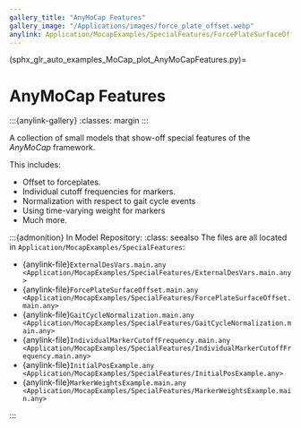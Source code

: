 ```yaml
---
gallery_title: "AnyMoCap Features"
gallery_image: "/Applications/images/force_plate_offset.webp"
anylink: Application/MocapExamples/SpecialFeatures/ForcePlateSurfaceOffset.main.any
---
```


(sphx_glr_auto_examples_MoCap_plot_AnyMoCapFeatures.py)=

# AnyMoCap Features

:::{anylink-gallery}
:classes: margin
:::

A collection of small models that show-off special features of the
*AnyMoCap* framework.

This includes:

* Offset to forceplates.
* Individual cutoff frequencies for markers.
* Normalization with respect to gait cycle events
* Using time-varying weight for markers
* Much more.

:::{admonition} In Model Repository:
:class: seealso
The files are all located in `Application/MocapExamples/SpecialFeatures`: 

* {anylink-file}`ExternalDesVars.main.any <Application/MocapExamples/SpecialFeatures/ExternalDesVars.main.any>` 
* {anylink-file}`ForcePlateSurfaceOffset.main.any <Application/MocapExamples/SpecialFeatures/ForcePlateSurfaceOffset.main.any>`
* {anylink-file}`GaitCycleNormalization.main.any <Application/MocapExamples/SpecialFeatures/GaitCycleNormalization.main.any>`
* {anylink-file}`IndividualMarkerCutoffFrequency.main.any <Application/MocapExamples/SpecialFeatures/IndividualMarkerCutoffFrequency.main.any>`
* {anylink-file}`InitialPosExample.any <Application/MocapExamples/SpecialFeatures/InitialPosExample.any>`
* {anylink-file}`MarkerWeightsExample.main.any <Application/MocapExamples/SpecialFeatures/MarkerWeightsExample.main.any>`

:::
